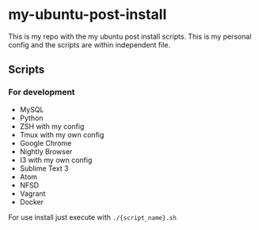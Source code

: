 # my-ubuntu-post-install
This is my repo with the my ubuntu post install scripts. This is my personal config and the scripts are within independent file.

## Scripts
### For development
* MySQL
* Python
* ZSH with my config
* Tmux with my own config
* Google Chrome
* Nightly Browser
* I3 with my own config
* Sublime Text 3
* Atom
* NFSD
* Vagrant
* Docker

For use install just execute with `./{script_name}.sh`

